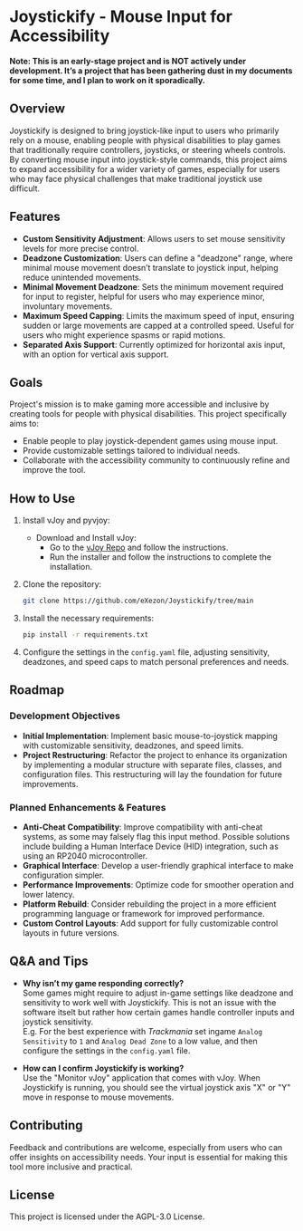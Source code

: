 # Joystickify - Mouse Input for Accessibility

**Note: This is an early-stage project and is **NOT** actively under development. It’s a project that has been gathering dust in my documents for some time, and I plan to work on it sporadically.**

## Overview

Joystickify is designed to bring joystick-like input to users who primarily rely on a mouse, enabling people with physical disabilities to play games that traditionally require controllers, joysticks, or steering wheels controls. By converting mouse input into joystick-style commands, this project aims to expand accessibility for a wider variety of games, especially for users who may face physical challenges that make traditional joystick use difficult.

## Features

- **Custom Sensitivity Adjustment**: Allows users to set mouse sensitivity levels for more precise control.
- **Deadzone Customization**: Users can define a "deadzone" range, where minimal mouse movement doesn’t translate to joystick input, helping reduce unintended movements.
- **Minimal Movement Deadzone**: Sets the minimum movement required for input to register, helpful for users who may experience minor, involuntary movements.
- **Maximum Speed Capping**: Limits the maximum speed of input, ensuring sudden or large movements are capped at a controlled speed. Useful for users who might experience spasms or rapid motions.
- **Separated Axis Support**: Currently optimized for horizontal axis input, with an option for vertical axis support.

## Goals

Project's mission is to make gaming more accessible and inclusive by creating tools for people with physical disabilities. This project specifically aims to:

- Enable people to play joystick-dependent games using mouse input.
- Provide customizable settings tailored to individual needs.
- Collaborate with the accessibility community to continuously refine and improve the tool.

## How to Use

1. Install vJoy and pyvjoy:
   - Download and Install vJoy:
     - Go to the [vJoy Repo](https://github.com/jshafer817/vJoy) and follow the instructions.
     - Run the installer and follow the instructions to complete the installation.

2. Clone the repository:
   ```bash
   git clone https://github.com/eXezon/Joystickify/tree/main
   ```
3. Install the necessary requirements:
   ```bash
   pip install -r requirements.txt
   ```
4. Configure the settings in the `config.yaml` file, adjusting sensitivity, deadzones, and speed caps to match personal preferences and needs.

## Roadmap

### Development Objectives

- **Initial Implementation**: Implement basic mouse-to-joystick mapping with customizable sensitivity, deadzones, and speed limits.
- **Project Restructuring**: Refactor the project to enhance its organization by implementing a modular structure with separate files, classes, and configuration files. This restructuring will lay the foundation for future improvements.


### Planned Enhancements & Features

- **Anti-Cheat Compatibility**: Improve compatibility with anti-cheat systems, as some may falsely flag this input method. Possible solutions include building a Human Interface Device (HID) integration, such as using an RP2040 microcontroller.
- **Graphical Interface**: Develop a user-friendly graphical interface to make configuration simpler.
- **Performance Improvements**: Optimize code for smoother operation and lower latency.
- **Platform Rebuild**: Consider rebuilding the project in a more efficient programming language or framework for improved performance.
- **Custom Control Layouts**: Add support for fully customizable control layouts in future versions.

## Q&A and Tips

- **Why isn’t my game responding correctly?**\
  Some games might require to adjust in-game settings like deadzone and sensitivity to work well with Joystickify. This is not an issue with the software itselt but rather how certain games handle controller inputs and joystick sensitivity.\
E.g. For the best experience with *Trackmania* set ingame `Analog Sensitivity` to `1` and `Analog Dead Zone` to a low value, and then configure the settings in the `config.yaml` file.

- **How can I confirm Joystickify is working?**\
  Use the "Monitor vJoy" application that comes with vJoy. When Joystickify is running, you should see the virtual joystick axis "X" or "Y" move in response to mouse movements.
## Contributing

Feedback and contributions are welcome, especially from users who can offer insights on accessibility needs. Your input is essential for making this tool more inclusive and practical.

## License

This project is licensed under the AGPL-3.0 License.

